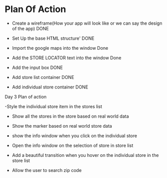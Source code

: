 # Plan Of Action

- Create a wireframe(How your app will look like or we can say the design of the app) DONE

- Set Up the base HTML structure' DONE

- Import the google maps into the window Done

- Add the STORE LOCATOR text into the window Done

- Add the input box DONE

- Add store list container DONE

- Add individual store container DONE

Day 3 Plan of action

-Style the individual store item in the stores list

- Show all the stores in the store based on real world data

- Show the marker based on real world store data

- show the info window when you click on the individual store

- Open the info window on the selection of store in store list

- Add a beautiful transition when you hover on the individual store in the store list

- Allow the user to search zip code


